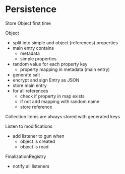Persistence
===========


Store Object first time


Object

- split into simple and object (references) properties
- main entry contains
    - metadata
    - simple properties
- random value for each property key
    - property mapping in metadata (main entry)
- generate salt
- encrypt and sign Entry as JSON
- store main entry
- for all references
    - check if property in map exists
    - if not add mapping with random name
    - store reference

Collection items are always stored with generated keys 

Listen to modifications

- add listener to gun when
    - object is created
    - object is read


FinalizationRegistry

- notify all listeners  
